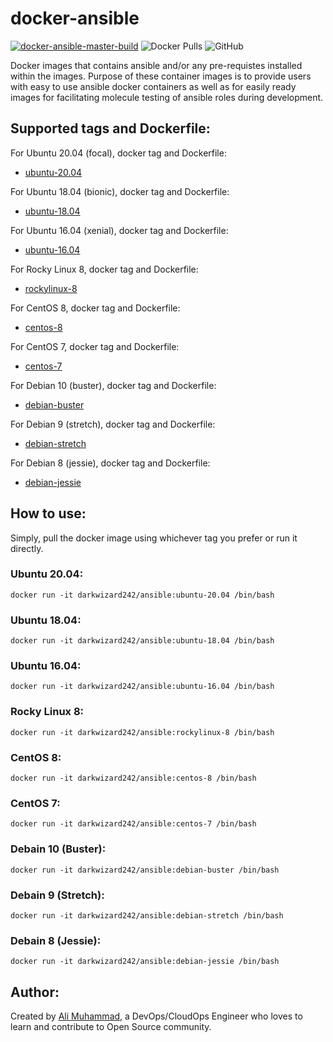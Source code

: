 # docker-ansible

[![docker-ansible-master-build](https://github.com/darkwizard242/docker-ansible/workflows/docker-ansible-master-build/badge.svg?branch=master)](https://github.com/darkwizard242/docker-ansible/actions?query=workflow%3Adocker-ansible-master-build) ![Docker Pulls](https://img.shields.io/docker/pulls/darkwizard242/ansible?color=yellow) ![GitHub](https://img.shields.io/github/license/darkwizard242/docker-ansible)

Docker images that contains ansible and/or any pre-requistes installed within the images. Purpose of these container images is to provide users with easy to use ansible docker containers as well as for easily ready images for facilitating molecule testing of ansible roles during development.

## Supported tags and Dockerfile:

For Ubuntu 20.04 (focal), docker tag and Dockerfile:

- [ubuntu-20.04](https://github.com/darkwizard242/docker-ansible/blob/master/ubuntu-20.04/Dockerfile)

For Ubuntu 18.04 (bionic), docker tag and Dockerfile:

- [ubuntu-18.04](https://github.com/darkwizard242/docker-ansible/blob/master/ubuntu-18.04/Dockerfile)

For Ubuntu 16.04 (xenial), docker tag and Dockerfile:

- [ubuntu-16.04](https://github.com/darkwizard242/docker-ansible/blob/master/ubuntu-16.04/Dockerfile)

For Rocky Linux 8, docker tag and Dockerfile:

- [rockylinux-8](https://github.com/darkwizard242/docker-ansible/blob/master/rockylinux-8/Dockerfile)

For CentOS 8, docker tag and Dockerfile:

- [centos-8](https://github.com/darkwizard242/docker-ansible/blob/master/centos-8/Dockerfile)

For CentOS 7, docker tag and Dockerfile:

- [centos-7](https://github.com/darkwizard242/docker-ansible/blob/master/centos-7/Dockerfile)

For Debian 10 (buster), docker tag and Dockerfile:

- [debian-buster](https://github.com/darkwizard242/docker-ansible/blob/master/debian-buster/Dockerfile)

For Debian 9 (stretch), docker tag and Dockerfile:

- [debian-stretch](https://github.com/darkwizard242/docker-ansible/blob/master/debian-stretch/Dockerfile)

For Debian 8 (jessie), docker tag and Dockerfile:

- [debian-jessie](https://github.com/darkwizard242/docker-ansible/blob/master/debian-jessie/Dockerfile)

## How to use:

Simply, pull the docker image using whichever tag you prefer or run it directly.

### Ubuntu 20.04:

```shell
docker run -it darkwizard242/ansible:ubuntu-20.04 /bin/bash
```

### Ubuntu 18.04:

```shell
docker run -it darkwizard242/ansible:ubuntu-18.04 /bin/bash
```

### Ubuntu 16.04:

```shell
docker run -it darkwizard242/ansible:ubuntu-16.04 /bin/bash
```

### Rocky Linux 8:

```shell
docker run -it darkwizard242/ansible:rockylinux-8 /bin/bash
```

### CentOS 8:

```shell
docker run -it darkwizard242/ansible:centos-8 /bin/bash
```

### CentOS 7:

```shell
docker run -it darkwizard242/ansible:centos-7 /bin/bash
```

### Debain 10 (Buster):

```shell
docker run -it darkwizard242/ansible:debian-buster /bin/bash
```

### Debain 9 (Stretch):

```shell
docker run -it darkwizard242/ansible:debian-stretch /bin/bash
```

### Debain 8 (Jessie):

```shell
docker run -it darkwizard242/ansible:debian-jessie /bin/bash
```

## Author:

Created by [Ali Muhammad](https://www.alimuhammad.dev/), a DevOps/CloudOps Engineer who loves to learn and contribute to Open Source community.
